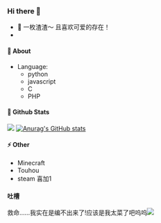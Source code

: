 ### Hi there 👋
- 🌱  一枚渣渣～ 且喜欢可爱的存在！
- 
#### 💬 About
- Language:
  - python
  - javascript
  - C
  - PHP     

#### 🤔 Github Stats
![](http://ww3.sinaimg.cn/bmiddle/6af89bc8gw1f8svnhf7owj205i05i3yg.jpg)
[![Anurag's GitHub stats](https://github-readme-stats.vercel.app/api?username=1dayluo)](https://github.com/anuraghazra/github-readme-stats)     

#### ⚡ Other
- Minecraft
- Touhou 
- steam 喜加1

#### 吐槽
救命……我实在是编不出来了!应该是我太菜了吧呜呜![](http://wx1.sinaimg.cn/bmiddle/006Cmetyly1fk9kkpa6lhj306o06odg4.jpg)


<!--
**1dayluo/1dayluo** is a ✨ _special_ ✨ repository because its `README.md` (this file) appears on your GitHub profile.

Here are some ideas to get you started:

- 🔭 I’m currently working on ...
- 🌱 I’m currently learning ...
- 👯 I’m looking to collaborate on ...
- 🤔 I’m looking for help with ...
- 💬 Ask me about ...
- 📫 How to reach me: ...
- 😄 Pronouns: ...
- ⚡ Fun fact: ...
-->
